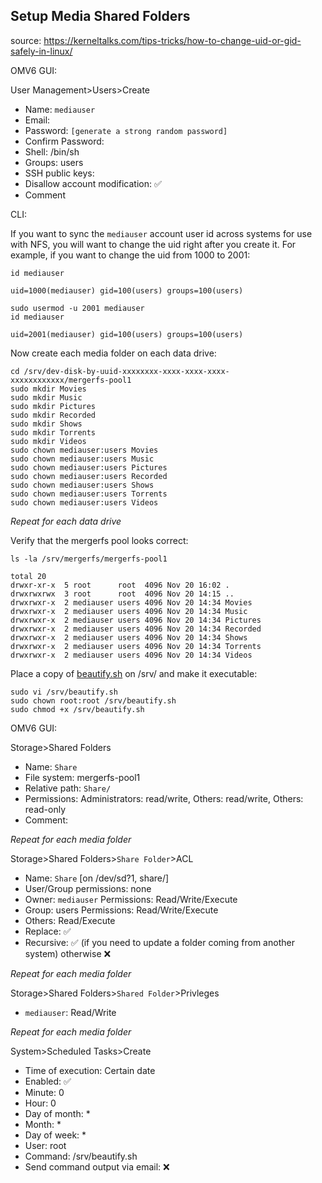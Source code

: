 ## Setup Media Shared Folders

source: https://kerneltalks.com/tips-tricks/how-to-change-uid-or-gid-safely-in-linux/  

OMV6 GUI:

User Management>Users>Create
* Name: ```mediauser```
* Email:
* Password: ```[generate a strong random password]```
* Confirm Password:
* Shell: /bin/sh
* Groups: users
* SSH public keys: 
* Disallow account modification: :white_check_mark:
* Comment

CLI:

If you want to sync the ```mediauser``` account user id across systems for use with NFS, you will want to change the uid right after you create it.  For example, if you want to change the uid from 1000 to 2001:

```console
id mediauser
```
```
uid=1000(mediauser) gid=100(users) groups=100(users)
```
```console
sudo usermod -u 2001 mediauser
id mediauser
```
```
uid=2001(mediauser) gid=100(users) groups=100(users)
```

Now create each media folder on each data drive:

```console
cd /srv/dev-disk-by-uuid-xxxxxxxx-xxxx-xxxx-xxxx-xxxxxxxxxxxx/mergerfs-pool1
sudo mkdir Movies
sudo mkdir Music
sudo mkdir Pictures
sudo mkdir Recorded
sudo mkdir Shows
sudo mkdir Torrents
sudo mkdir Videos
sudo chown mediauser:users Movies
sudo chown mediauser:users Music
sudo chown mediauser:users Pictures
sudo chown mediauser:users Recorded
sudo chown mediauser:users Shows
sudo chown mediauser:users Torrents
sudo chown mediauser:users Videos
```
_Repeat for each data drive_

Verify that the mergerfs pool looks correct:
```console
ls -la /srv/mergerfs/mergerfs-pool1
```

```
total 20
drwxr-xr-x  5 root      root  4096 Nov 20 16:02 .
drwxrwxrwx  3 root      root  4096 Nov 20 14:15 ..
drwxrwxr-x  2 mediauser users 4096 Nov 20 14:34 Movies
drwxrwxr-x  2 mediauser users 4096 Nov 20 14:34 Music
drwxrwxr-x  2 mediauser users 4096 Nov 20 14:34 Pictures
drwxrwxr-x  2 mediauser users 4096 Nov 20 14:34 Recorded
drwxrwxr-x  2 mediauser users 4096 Nov 20 14:34 Shows
drwxrwxr-x  2 mediauser users 4096 Nov 20 14:34 Torrents
drwxrwxr-x  2 mediauser users 4096 Nov 20 14:34 Videos
```

Place a copy of [beautify.sh](beautify.sh) on /srv/ and make it executable:

```console
sudo vi /srv/beautify.sh
sudo chown root:root /srv/beautify.sh
sudo chmod +x /srv/beautify.sh
```

OMV6 GUI:

Storage>Shared Folders
* Name: ```Share```
* File system: mergerfs-pool1
* Relative path: ```Share/```
* Permissions: Administrators: read/write, Others: read/write, Others: read-only
* Comment:

_Repeat for each media folder_

Storage>Shared Folders>```Share Folder```>ACL
* Name: ```Share``` [on /dev/sd?1, share/]
* User/Group permissions: none
* Owner: ```mediauser``` Permissions: Read/Write/Execute
* Group: users Permissions: Read/Write/Execute
* Others: Read/Execute
* Replace: :white_check_mark:
* Recursive: :white_check_mark: (if you need to update a folder coming from another system) otherwise :x:

_Repeat for each media folder_

Storage>Shared Folders>```Shared Folder```>Privleges
* ```mediauser```: Read/Write

_Repeat for each media folder_

System>Scheduled Tasks>Create
* Time of execution: Certain date
* Enabled: :white_check_mark:
* Minute: 0
* Hour: 0
* Day of month: *
* Month: *
* Day of week: *
* User: root
* Command: /srv/beautify.sh
* Send command output via email: :x:
